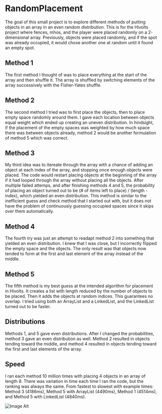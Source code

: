 # RandomPlacement
The goal of this small project is to explore different methods of putting objects in an array in an even random distribution. This is for the Hivolts project where fences, mhos, and the player were placed randomly on a 2-dimensional array. Previously, objects were placed randomly, and if the spot was already occupied, it would chose another one at random until it found an empty spot.

## Method 1
The first method I thought of was to place everything at the start of the array and then shuffle it. The array is shuffled by switching elements of the array successively with the Fisher-Yates shuffle.

## Method 2
The second method I tried was to first place the objects, then to place empty space randomly around them. I gave each location between objects equal weight which ended up creating an uneven distribution. In hindsight, if the placement of the empty spaces was weighted by how much space there was between objects already, method 2 would be another formulation of method 5 which was correct.

## Method 3
My third idea was to itereate through the array with a chance of adding an object at each index of the array, and stopping once enough objects were placed. The code would restart placing objects at the beginning of the array if it had looped through the array without placing all the objects. After multiple failed attemps, and after finishing methods 4 and 5, the probability of placing an object turned out to be (# of items left to place) / (length - index), which yielded an even distribution. This method is similar to the inefficient guess and check method that I started out with, but it does not have the problem of continuously guessing occupied spaces since it skips over them automatically.

## Method 4
The fourth try was just an attempt to readapt method 2 into something that yielded an even distribution. I knew that I was close, but I incorrectly flipped the empty space and the objects. The only result was that objects now tended to form at the first and last element of the array instead of the middle.

## Method 5
The fifth method is my best guess at the intended algorithm for placement in Hivolts. It creates a list with length reduced by the number of objects to be placed. Then it adds the objects at random indices. This guarantees no overlap. I tried using both an ArrayList and a LinkedList, and the LinkedList turned out to be faster.

## Distributions
Methods 1, and 5 gave even distributions. After I changed the probabilities, method 3 gave an even distribution as well. Method 2 resulted in objects tending toward the middle, and method 4 resulted in objects tending toward the first and last elements of the array.

## Speed
I ran each method 10 million times with placing 4 objects in an array of length 8. There was variation in time each time I ran the code, but the ranking was always the same. From fastest to slowest with example times:
Method 3 (4186ms), Method 5 with ArrayList (4490ms), Method 1 (4514ms), and Method 5 with LinkedList (4840ms).

![Image Alt](https://duckduckgo.com/assets/badges/logo_square.64.png)
